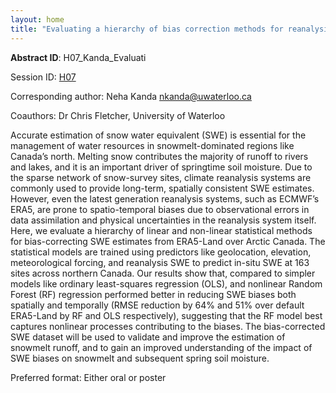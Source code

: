 ```yaml
---
layout: home
title: "Evaluating a hierarchy of bias correction methods for reanalysis SWE estimates in northern Canada"
---
```



**Abstract ID**: H07_Kanda_Evaluati

Session ID: [H07](.)

Corresponding author: Neha Kanda <a href="mailto:nkanda@uwaterloo.ca">nkanda@uwaterloo.ca</a>

Coauthors: Dr Chris Fletcher, University of Waterloo 

Accurate estimation of snow water equivalent (SWE) is essential for the management of water resources in snowmelt-dominated regions like Canada’s north. Melting snow contributes the majority of runoff to rivers and lakes, and it is an important driver of springtime soil moisture. Due to the sparse network of snow-survey sites, climate reanalysis systems are commonly used to provide long-term, spatially consistent SWE estimates. However, even the latest generation reanalysis systems, such as ECMWF’s ERA5, are prone to spatio-temporal biases due to observational errors in data assimilation and physical uncertainties in the reanalysis system itself. Here, we evaluate a hierarchy of linear and non-linear statistical methods for bias-correcting SWE estimates from ERA5-Land over Arctic Canada. The statistical models are trained using predictors like geolocation, elevation, meteorological forcing, and reanalysis SWE to predict in-situ SWE at 163 sites across northern Canada. Our results show that, compared to simpler models like ordinary least-squares regression (OLS), and nonlinear Random Forest (RF) regression performed better in reducing SWE biases both spatially and temporally (RMSE reduction by 64% and 51% over default ERA5-Land by RF and OLS respectively), suggesting that the RF model best captures nonlinear processes contributing to the biases. The bias-corrected SWE dataset will be used to validate and improve the estimation of snowmelt runoff, and to gain an improved understanding of the impact of SWE biases on snowmelt and subsequent spring soil moisture.

Preferred format: Either oral or poster
